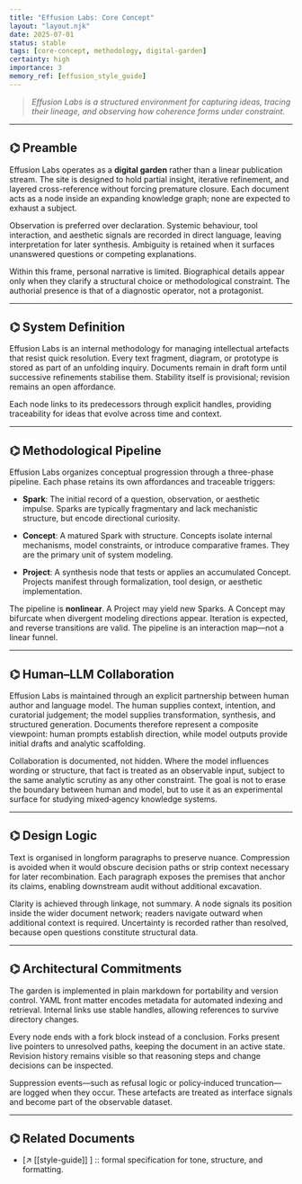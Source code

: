 ```yaml
---
title: "Effusion Labs: Core Concept"
layout: "layout.njk"
date: 2025-07-01
status: stable
tags: [core-concept, methodology, digital-garden]
certainty: high
importance: 3
memory_ref: [effusion_style_guide]
---
```


> *Effusion Labs is a structured environment for capturing ideas, tracing their lineage, and observing how coherence forms under constraint.*

---

## ⌬ Preamble

Effusion Labs operates as a **digital garden** rather than a linear publication stream. The site is designed to hold partial insight, iterative refinement, and layered cross-reference without forcing premature closure. Each document acts as a node inside an expanding knowledge graph; none are expected to exhaust a subject.

Observation is preferred over declaration. Systemic behaviour, tool interaction, and aesthetic signals are recorded in direct language, leaving interpretation for later synthesis. Ambiguity is retained when it surfaces unanswered questions or competing explanations.

Within this frame, personal narrative is limited. Biographical details appear only when they clarify a structural choice or methodological constraint. The authorial presence is that of a diagnostic operator, not a protagonist.

---

## ⌬ System Definition

Effusion Labs is an internal methodology for managing intellectual artefacts that resist quick resolution. Every text fragment, diagram, or prototype is stored as part of an unfolding inquiry. Documents remain in draft form until successive refinements stabilise them. Stability itself is provisional; revision remains an open affordance.

Each node links to its predecessors through explicit handles, providing traceability for ideas that evolve across time and context.

---

## ⌬ Methodological Pipeline

Effusion Labs organizes conceptual progression through a three-phase pipeline. Each phase retains its own affordances and traceable triggers:

* **Spark**:
  The initial record of a question, observation, or aesthetic impulse. Sparks are typically fragmentary and lack mechanistic structure, but encode directional curiosity.

* **Concept**:
  A matured Spark with structure. Concepts isolate internal mechanisms, model constraints, or introduce comparative frames. They are the primary unit of system modeling.

* **Project**:
  A synthesis node that tests or applies an accumulated Concept. Projects manifest through formalization, tool design, or aesthetic implementation.

The pipeline is **nonlinear**. A Project may yield new Sparks. A Concept may bifurcate when divergent modeling directions appear. Iteration is expected, and reverse transitions are valid. The pipeline is an interaction map—not a linear funnel.

---

## ⌬ Human–LLM Collaboration

Effusion Labs is maintained through an explicit partnership between human author and language model. The human supplies context, intention, and curatorial judgement; the model supplies transformation, synthesis, and structured generation. Documents therefore represent a composite viewpoint: human prompts establish direction, while model outputs provide initial drafts and analytic scaffolding.

Collaboration is documented, not hidden. Where the model influences wording or structure, that fact is treated as an observable input, subject to the same analytic scrutiny as any other constraint. The goal is not to erase the boundary between human and model, but to use it as an experimental surface for studying mixed‑agency knowledge systems.

---

## ⌬ Design Logic

Text is organised in longform paragraphs to preserve nuance. Compression is avoided when it would obscure decision paths or strip context necessary for later recombination. Each paragraph exposes the premises that anchor its claims, enabling downstream audit without additional excavation.

Clarity is achieved through linkage, not summary. A node signals its position inside the wider document network; readers navigate outward when additional context is required. Uncertainty is recorded rather than resolved, because open questions constitute structural data.

---

## ⌬ Architectural Commitments

The garden is implemented in plain markdown for portability and version control. YAML front matter encodes metadata for automated indexing and retrieval. Internal links use stable handles, allowing references to survive directory changes.

Every node ends with a fork block instead of a conclusion. Forks present live pointers to unresolved paths, keeping the document in an active state. Revision history remains visible so that reasoning steps and change decisions can be inspected.

Suppression events—such as refusal logic or policy‑induced truncation—are logged when they occur. These artefacts are treated as interface signals and become part of the observable dataset.

---

## ⌬ Related Documents

- [↗ [[style-guide]] ] :: formal specification for tone, structure, and formatting.